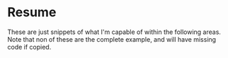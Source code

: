 # Resume
These are just snippets of what I'm capable of within the following areas. Note that non of these are the complete example, and will have missing code if copied. 
